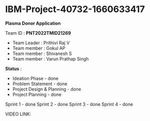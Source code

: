 # IBM-Project-40732-1660633417

**Plasma Donor Application**

Team ID : **PNT2022TMID21269**

* Team Leader : Prithivi Raj V
* Team member : Gokul AP
* Team member : Shivanesh S 
* Team member : Varun Prathap Singh


**Status** :

* Ideation Phase - done
* Problem Statement - done
* Project Design & Planning - done
* Project Planning - done

Sprint 1 - done
Sprint 2 - done
Sprint 3 - done
Sprint 4 - done

VIDEO LINK:

